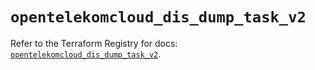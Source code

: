 # `opentelekomcloud_dis_dump_task_v2`

Refer to the Terraform Registry for docs: [`opentelekomcloud_dis_dump_task_v2`](https://registry.terraform.io/providers/opentelekomcloud/opentelekomcloud/1.36.29/docs/resources/dis_dump_task_v2).
